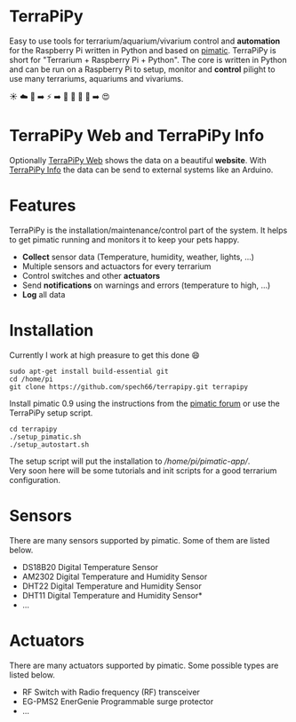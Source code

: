 # TerraPiPy
Easy to use tools for terrarium/aquarium/vivarium control and **automation** for the Raspberry Pi written in Python and based on [pimatic](https://github.com/pimatic/pimatic).
TerraPiPy is short for "Terrarium + Raspberry Pi + Python". The core is written in Python and can be run on a Raspberry Pi to setup, monitor and **control** pilight to use many terrariums, aquariums and vivariums.

:sunny: :cloud: :crescent_moon: :arrow_right: :zap: :arrow_right: :snake: :tropical_fish: :turtle: :frog: :arrow_right: :heart_eyes:

# TerraPiPy Web and TerraPiPy Info
Optionally [TerraPiPy Web](https://github.com/spech66/terrapipy-web) shows the data on a beautiful **website**. With [TerraPiPy Info](https://github.com/spech66/terrapipy-info) the data can be send to external systems like an Arduino.

# Features
TerraPiPy is the installation/maintenance/control part of the system. It helps to get pimatic running and monitors it to keep your pets happy.
* **Collect** sensor data (Temperature, humidity, weather, lights, ...)
* Multiple sensors and actuactors for every terrarium
* Control switches and other **actuators**
* Send **notifications** on warnings and errors (temperature to high, ...)
* **Log** all data

# Installation
Currently I work at high preasure to get this done :smile:

    sudo apt-get install build-essential git
    cd /home/pi
    git clone https://github.com/spech66/terrapipy.git terrapipy
    
Install pimatic 0.9 using the instructions from the [pimatic forum](https://forum.pimatic.org/topic/2083/v0-9-install-pimatic-v0-9-from-scratch) or use the TerraPiPy setup script.

    cd terrapipy
    ./setup_pimatic.sh
    ./setup_autostart.sh

The setup script will put the installation to */home/pi/pimatic-app/*.  
Very soon here will be some tutorials and init scripts for a good terrarium configuration.

# Sensors
There are many sensors supported by pimatic. Some of them are listed below.
* DS18B20 Digital Temperature Sensor
* AM2302 Digital Temperature and Humidity Sensor
* DHT22 Digital Temperature and Humidity Sensor
* DHT11 Digital Temperature and Humidity Sensor*
* ...

# Actuators
There are many actuators supported by pimatic. Some possible types are listed below.
* RF Switch with Radio frequency (RF) transceiver
* EG-PMS2 EnerGenie Programmable surge protector
* ...

